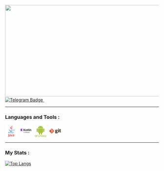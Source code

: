<div id="header" align="center">
  <img src="https://cdnb.artstation.com/p/assets/images/images/038/935/389/large/raoni-dorim-mountains-night-highress.jpg?1624474759" width="1100" height="300"/>
</div>
<div id="badges">
  <a href="https://t.me/notchristos">
    <img src="https://img.shields.io/badge/Telegram-blue?logo=telegram&logoColor=white" alt="Telegram Badge"/>
  </a>
  <img src="https://komarev.com/ghpvc/?username=NotChristos&style=flat-square&color=blue" alt=""/>
</div>

---
### Languages and Tools :
<div>
  <img src="https://github.com/devicons/devicon/blob/master/icons/java/java-original-wordmark.svg" title="Java" alt="Java" width="40" height="40"/>&nbsp;
  <img src="https://github.com/devicons/devicon/blob/master/icons/kotlin/kotlin-original-wordmark.svg" title="Kotlin" alt="Kotlin" width="40" height="40"/>&nbsp;
  <img src="https://github.com/devicons/devicon/blob/master/icons/android/android-plain-wordmark.svg" title="Android" alt="Android" width="40" height="40"/>&nbsp;
  <img src="https://github.com/devicons/devicon/blob/master/icons/git/git-original-wordmark.svg" title="Git" **alt="Git" width="40" height="40"/>
</div>

---
###  My Stats :
[![Top Langs](https://github-readme-stats.vercel.app/api/top-langs/?username=NotChristos&layout=compact&theme=dracula)](https://github.com/anuraghazra/github-readme-stats)


